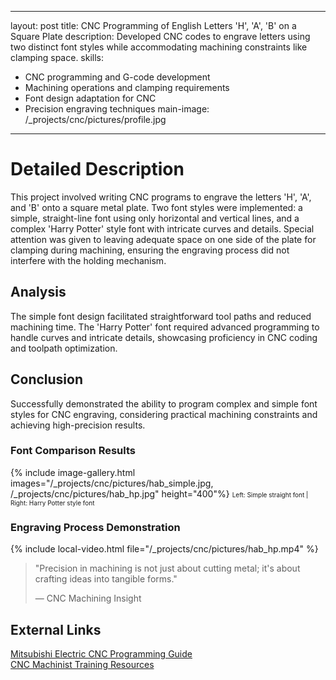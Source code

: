 
---
layout: post
title: CNC Programming of English Letters 'H', 'A', 'B' on a Square Plate
description: Developed CNC codes to engrave letters using two distinct font styles while accommodating machining constraints like clamping space.
skills: 
  - CNC programming and G-code development
  - Machining operations and clamping requirements
  - Font design adaptation for CNC
  - Precision engraving techniques
main-image: /_projects/cnc/pictures/profile.jpg  <!-- Main header image path -->
---

# Detailed Description
This project involved writing CNC programs to engrave the letters 'H', 'A', and 'B' onto a square metal plate. Two font styles were implemented: a simple, straight-line font using only horizontal and vertical lines, and a complex 'Harry Potter' style font with intricate curves and details. Special attention was given to leaving adequate space on one side of the plate for clamping during machining, ensuring the engraving process did not interfere with the holding mechanism.

## Analysis
The simple font design facilitated straightforward tool paths and reduced machining time. The 'Harry Potter' font required advanced programming to handle curves and intricate details, showcasing proficiency in CNC coding and toolpath optimization.

## Conclusion
Successfully demonstrated the ability to program complex and simple font styles for CNC engraving, considering practical machining constraints and achieving high-precision results.

### Font Comparison Results
{% include image-gallery.html images="/_projects/cnc/pictures/hab_simple.jpg, /_projects/cnc/pictures/hab_hp.jpg" height="400"%}
<span style="font-size: 10px">Left: Simple straight font | Right: Harry Potter style font</span>  

### Engraving Process Demonstration
{% include local-video.html file="/_projects/cnc/pictures/hab_hp.mp4" %}

> "Precision in machining is not just about cutting metal; it's about crafting ideas into tangible forms."
> <footer>— CNC Machining Insight</footer>

## External Links
[Mitsubishi Electric CNC Programming Guide](https://www.mitsubishielectric.com/fa/service-support/global/e-learning/pdf/eng/7-CNC_Programming_For_MC_na_eng.pdf)  
[CNC Machinist Training Resources](https://cncmachinisttraining.com/2013/10/02/letter-codes-list-for-cnc-machine-programming/)
